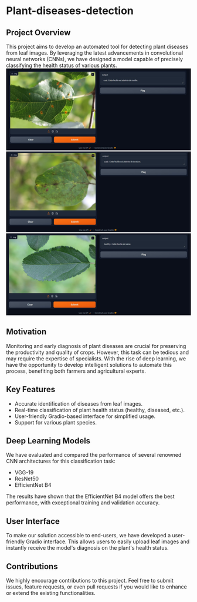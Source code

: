 # Plant-diseases-detection
## Project Overview
This project aims to develop an automated tool for detecting plant diseases from leaf images. By leveraging the latest advancements in convolutional neural networks (CNNs), we have designed a model capable of precisely classifying the health status of various plants.
![image1](https://github.com/MohamedBoutaghratine/Plant-diseases-detection/blob/main/image1_CNN.jpg)
![image2](https://github.com/MohamedBoutaghratine/Plant-diseases-detection/blob/main/image2_CNN.jpg)
![image2](https://github.com/MohamedBoutaghratine/Plant-diseases-detection/blob/main/image3_CNN.jpg)

## Motivation
Monitoring and early diagnosis of plant diseases are crucial for preserving the productivity and quality of crops. However, this task can be tedious and may require the expertise of specialists. With the rise of deep learning, we have the opportunity to develop intelligent solutions to automate this process, benefiting both farmers and agricultural experts.

## Key Features
* Accurate identification of diseases from leaf images.
* Real-time classification of plant health status (healthy, diseased, etc.).
* User-friendly Gradio-based interface for simplified usage.
* Support for various plant species.

## Deep Learning Models
We have evaluated and compared the performance of several renowned CNN architectures for this classification task:

* VGG-19
* ResNet50
* EfficientNet B4

The results have shown that the EfficientNet B4 model offers the best performance, with exceptional training and validation accuracy.

## User Interface
To make our solution accessible to end-users, we have developed a user-friendly Gradio interface. This allows users to easily upload leaf images and instantly receive the model's diagnosis on the plant's health status.

## Contributions
We highly encourage contributions to this project. Feel free to submit issues, feature requests, or even pull requests if you would like to enhance or extend the existing functionalities.

